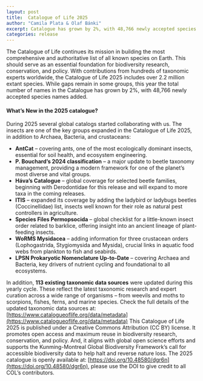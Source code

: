 ```yaml
---
layout: post
title:  Catalogue of Life 2025
author: "Camila Plata & Olaf Bánki"
excerpt: Catalogue has grown by 2%, with 48,766 newly accepted species names added. 
categories: release
---
```


The Catalogue of Life continues its mission in building the most comprehensive and authoritative list of all known species on Earth. This should serve as  an essential foundation for biodiversity research, conservation, and policy. With contributions from hundreds of taxonomic experts worldwide, the Catalogue of Life 2025 includes over 2.2 million extant species. While gaps remain in some groups, this year the total number of names in the Catalogue has grown by 2%, with 48,766 newly accepted species names added. 

#### What’s New in the 2025 catalogue?

During 2025 several global catalogs started collaborating with us. The insects are one of the key groups expanded in the Catalogue of Life 2025,  in addition to Archaea, Bacteria, and crustaceans:

- **AntCat** – covering ants, one of the most ecologically dominant insects, essential for soil health, and ecosystem engineering.
- **P. Bouchard’s 2024 classification** – a major update to beetle taxonomy management, providing a modern framework for one of the planet’s most diverse and vital groups.
- **Háva’s Catalogue** – global coverage for selected beetle families, beginning with Derodontidae for this release and  will expand to more taxa in the coming releases.
- **ITIS** – expanded its coverage by adding the ladybird or ladybugs beetles (Coccinellidae) list, insects well known for their role as natural pest controllers in agriculture.
- **Species Files Permopsocida** – global checklist for a little-known insect order related to barklice, offering insight into an ancient lineage of plant-feeding insects.
- **WoRMS Mysidacea** – adding information for three crustacean orders (Lophogastrida, Stygiomysida and Mysida), crucial links in aquatic food webs from plankton to fish and seabirds.
- **LPSN Prokaryotic Nomenclature Up-to-Date** – covering Archaea and Bacteria, key drivers of nutrient cycling and foundational to all ecosystems.


In addition, **113 existing taxonomic data sources** were updated during this yearly cycle. These reflect the latest taxonomic research and expert curation across a wide range of organisms – from weevils and moths to scorpions, fishes, ferns, and marine species. Check the full details of the updated taxonomic data sources at: [https://www.catalogueoflife.org/data/metadata](https://www.catalogueoflife.org/data/metadata)
This Catalogue of Life 2025 is published under a Creative Commons Attribution (CC BY) license. It promotes open access and maximum reuse in biodiversity research, conservation, and policy. And, it aligns with global open science efforts and supports the Kunming-Montreal Global Biodiversity Framework’s call for accessible biodiversity data to help halt and reverse nature loss.
The 2025 catalogue is openly available at: [https://doi.org/10.48580/dgr6n](https://doi.org/10.48580/dgr6n), please use the DOI to give credit to all COL’s contributors.

